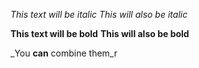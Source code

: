 *This text will be italic*
_This will also be italic_

**This text will be bold**
__This will also be bold__

_You **can** combine them_r
